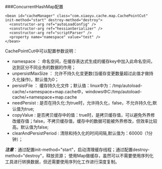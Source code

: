 ###ConcurrentHashMap配置

    <bean id="cacheManager" class="com.xiaoyu.cache.map.CachePointCut" init-method="start" destroy-method="destroy">
      <constructor-arg ref="autoLoadConfig" />
      <constructor-arg ref="hessianSerializer" />
      <constructor-arg ref="scriptParser" />
      <property name="namespace" value="test" />
    </bean>

CachePointCut中可以配置参数说明：

* namespace ： 命名空间，在缓存表达式生成的缓存key中加入此命名空间，达到区分不同业务的数据的作用；
* unpersistMaxSize ： 允许不持久化变更数(当缓存变更数量超过此值才做持久化操作)，默认值为0；
* persistFile ： 缓存持久化文件；默认值：linux中为：/tmp/autoload-cache/+namespace+map.cache中，windows中C:/tmp/autoload-cache/+namespace+map.cache
* needPersist : 是否在持久化:为true时，允许持久化，false，不允许持久化;默认值为true;
* copyValue : 是否拷贝缓存中的值：true时，是拷贝缓存值，可以避免外界修改缓存值；false，不拷贝缓存值，缓存中的数据可能被外界修改，但效率比较高。默认值为false;
* clearAndPersistPeriod : 清除和持久化的时间间隔,默认值为：60000（1分钟）；


***注意***：通过配置init-method="start"，启动清理缓存线程；通过配置destroy-method="destroy"，释放资源；
使用Map做缓存，虽然可以不需要使用序列化工具进行转换数据，但还需要使用序列化工作进行深度复制。
